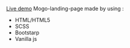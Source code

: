 [Live demo]( https://rehabmahmoud20.github.io/mogo-landing-page/)
Mogo-landing-page made by using : 
* HTML/HTML5
* SCSS
* Bootstarp
* Vanilla js

